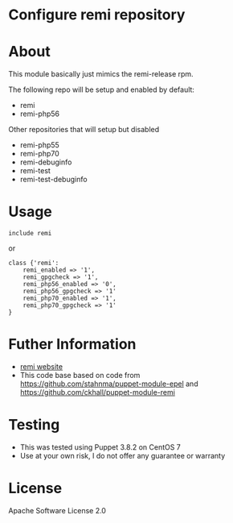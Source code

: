# Configure remi repository

# About
This module basically just mimics the remi-release rpm.

The following repo will be setup and enabled by default:

  * remi
  * remi-php56

Other repositories that will setup but disabled

  * remi-php55
  * remi-php70
  * remi-debuginfo
  * remi-test
  * remi-test-debuginfo

# Usage

    include remi

or
    
    class {'remi':
        remi_enabled => '1',
        remi_gpgcheck => '1',
        remi_php56_enabled => '0',
        remi_php56_gpgcheck => '1'
        remi_php70_enabled => '1',
        remi_php70_gpgcheck => '1'
    }

# Futher Information

* [remi website](http://rpms.famillecollet.com/)
* This code base based on code from https://github.com/stahnma/puppet-module-epel and https://github.com/ckhall/puppet-module-remi

# Testing

* This was tested using Puppet 3.8.2 on CentOS 7
* Use at your own risk, I do not offer any guarantee or warranty

# License
Apache Software License 2.0
